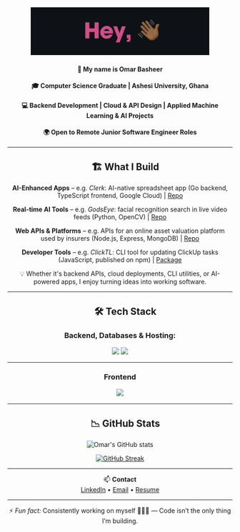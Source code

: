 <div id="user-content-toc" align="center">

<img width=400px src="img/hey.png" />

#### 🙂 My name is **Omar Basheer**
#### 🎓 Computer Science Graduate | Ashesi University, Ghana
#### 💻 Backend Development | Cloud & API Design | Applied Machine Learning & AI Projects
#### 🌍 Open to Remote Junior Software Engineer Roles

---

<!-- 🚀 WHAT I BUILD -->
<div id="user-content-toc">
  <ul style="list-style: none;">
    <summary>
      <h2>🏗️ What I Build</h2>
    </summary>
  </ul>
</div>

**AI-Enhanced Apps** – e.g. *Clerk*: AI-native spreadsheet app (Go backend, TypeScript frontend, Google Cloud) | [Repo](https://github.com/ClerkOS)

**Real-time AI Tools** – e.g. *GodsEye*: facial recognition search in live video feeds (Python, OpenCV) | [Repo](https://github.com/omar-basheer/GodsEye)

**Web APIs & Platforms** – e.g. APIs for an online asset valuation platform used by insurers (Node.js, Express, MongoDB) | [Repo](https://github.com/redpear-national/davp-backend)

**Developer Tools** – e.g. *ClickTL*: CLI tool for updating ClickUp tasks (JavaScript, published on npm) |  [Package](https://www.npmjs.com/package/clickctl?activeTab=readme)

💡 Whether it's backend APIs, cloud deployments, CLI utilities, or AI-powered apps, I enjoy turning ideas into working software.

---

<!-- 🛠 TECH STACK -->
<div id="user-content-toc">
  <ul style="list-style: none;">
    <summary>
      <h2>🛠 Tech Stack</h2>
    </summary>
  </ul>
</div>

### Backend, Databases & Hosting:
<img src="https://skillicons.dev/icons?i=go,python,django,express,tensorflow,pytorch&perline=10" />  
<img src="https://skillicons.dev/icons?i=mongodb,postgres,mysql,firebase,gcp,azure&perline=10" />

---

### Frontend
<img src="https://skillicons.dev/icons?i=react,js,ts,html&perline=10" />

---

<!-- 📊 GITHUB STATS -->
<div id="user-content-toc">
  <ul style="list-style: none;">
    <summary>
      <h2>📉 GitHub Stats</h2>
    </summary>
  </ul>
</div>

<img alt="Omar's GitHub stats" width="406" src="https://github-readme-stats.vercel.app/api?username=omar-basheer&custom_title=Github+Stats&bg_color=0D1117&hide_border=true&show_icons=true&text_color=E0438A&title_color=4141EE&icon_color=00AEFF">

<a href="https://git.io/streak-stats"><img src="https://github-readme-streak-stats.herokuapp.com?user=omar-basheer&background=0D1117&dates=4141EE&currStreakNum=E0438A&currStreakLabel=4141EE&ring=4141EE&sideNums=E0438A&sideLabels=4141EE&fire=E0438A&border=090A1E&stroke=EBEBEB" alt="GitHub Streak" /></a>

---

📫 **Contact**  
[LinkedIn](https://www.linkedin.com/in/o-basheer/) • [Email](mailto:omasheer@gmail.com) • [Resume](https://drive.google.com/file/d/1xezX8IZSNcF9iRRNBfTQEVGgUXLQ0Z9x/view?usp=sharing)

---

⚡ *Fun fact:* ️Consistently working on myself 🧘🏾‍♂️ — Code isn’t the only thing I’m building.

</div>
